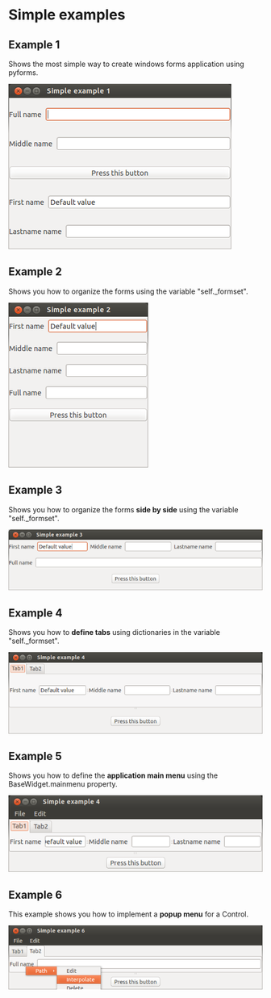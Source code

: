 # Simple examples

## Example 1

Shows the most simple way to create windows forms application using pyforms.

![Simple example ](SimpleExample1/screenshot.png?raw=true "Screen")



## Example 2

Shows you how to organize the forms using the variable "self._formset".

![Simple example ](SimpleExample2/screenshot.png?raw=true "Screen")



## Example 3

Shows you how to organize the forms **side by side** using the variable "self._formset".

![Simple example ](SimpleExample3/screenshot.png?raw=true "Screen")



## Example 4

Shows you how to **define tabs** using dictionaries in the variable "self._formset".

![Simple example ](SimpleExample4/screenshot.png?raw=true "Screen")



## Example 5

Shows you how to define the **application main menu** using the BaseWidget.mainmenu property.

![Simple example ](SimpleExample5/screenshot.png?raw=true "Screen")



## Example 6

This example shows you how to implement a **popup menu** for a Control.

![Simple example ](SimpleExample6/screenshot.png?raw=true "Screen")